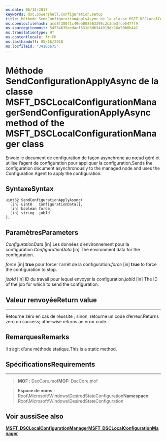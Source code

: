 ```yaml
---
ms.date: 06/12/2017
keywords: dsc,powershell,configuration,setup
title: Méthode SendConfigurationApplyAsync de la classe MSFT_DSCLocalConfigurationManager
ms.openlocfilehash: acd8f380f1c49eb008563398c2c3de3fce5477f9
ms.sourcegitcommit: 54534635eedacf531d8d6344019dc16a50b8b441
ms.translationtype: HT
ms.contentlocale: fr-FR
ms.lasthandoff: 05/16/2018
ms.locfileid: "34186675"
---
```

# <a name="sendconfigurationapplyasync-method-of-the-msftdsclocalconfigurationmanager-class"></a><span data-ttu-id="98c91-103">Méthode SendConfigurationApplyAsync de la classe MSFT_DSCLocalConfigurationManager</span><span class="sxs-lookup"><span data-stu-id="98c91-103">SendConfigurationApplyAsync method of the MSFT_DSCLocalConfigurationManager class</span></span>

<span data-ttu-id="98c91-104">Envoie le document de configuration de façon asynchrone au nœud géré et utilise l’agent de configuration pour appliquer la configuration.</span><span class="sxs-lookup"><span data-stu-id="98c91-104">Sends the configuration document asynchronously to the managed node and uses the Configuration Agent to apply the configuration.</span></span>

<a name="syntax"></a><span data-ttu-id="98c91-105">Syntaxe</span><span class="sxs-lookup"><span data-stu-id="98c91-105">Syntax</span></span>
------

```mof
uint32 SendConfigurationApplyAsync(
  [in] uint8   ConfigurationData[],
  [in] boolean force,
  [in] string  jobId
);
```

<a name="parameters"></a><span data-ttu-id="98c91-106">Paramètres</span><span class="sxs-lookup"><span data-stu-id="98c91-106">Parameters</span></span>
----------

<span data-ttu-id="98c91-107">*ConfigurationData* \[in\] Les données d’environnement pour la configuration.</span><span class="sxs-lookup"><span data-stu-id="98c91-107">*ConfigurationData* \[in\] The environment data for the configuration.</span></span>

<span data-ttu-id="98c91-108">*force* \[in\] **true** pour forcer l’arrêt de la configuration.</span><span class="sxs-lookup"><span data-stu-id="98c91-108">*force* \[in\] **true** to force the configuration to stop.</span></span>

<span data-ttu-id="98c91-109">*jobId* \[in\] ID du travail pour lequel envoyer la configuration.</span><span class="sxs-lookup"><span data-stu-id="98c91-109">*jobId* \[in\] The ID of the job for which to send the configuration.</span></span>

## <a name="return-value"></a><span data-ttu-id="98c91-110">Valeur renvoyée</span><span class="sxs-lookup"><span data-stu-id="98c91-110">Return value</span></span>
------------

<span data-ttu-id="98c91-111">Retourne zéro en cas de réussite ; sinon, retourne un code d’erreur.</span><span class="sxs-lookup"><span data-stu-id="98c91-111">Returns zero on success; otherwise returns an error code.</span></span>

## <a name="remarks"></a><span data-ttu-id="98c91-112">Remarques</span><span class="sxs-lookup"><span data-stu-id="98c91-112">Remarks</span></span>

<span data-ttu-id="98c91-113">Il s’agit d’une méthode statique.</span><span class="sxs-lookup"><span data-stu-id="98c91-113">This is a static method.</span></span>

## <a name="requirements"></a><span data-ttu-id="98c91-114">Spécifications</span><span class="sxs-lookup"><span data-stu-id="98c91-114">Requirements</span></span>
------------
><span data-ttu-id="98c91-115">**MOF :** DscCore.mof</span><span class="sxs-lookup"><span data-stu-id="98c91-115">**MOF:** DscCore.mof</span></span>

><span data-ttu-id="98c91-116">**Espace de noms** : Root\Microsoft\Windows\DesiredStateConfiguration</span><span class="sxs-lookup"><span data-stu-id="98c91-116">**Namespace**: Root\Microsoft\Windows\DesiredStateConfiguration</span></span>


## <a name="see-also"></a><span data-ttu-id="98c91-117">Voir aussi</span><span class="sxs-lookup"><span data-stu-id="98c91-117">See also</span></span>


[<span data-ttu-id="98c91-118">**MSFT_DSCLocalConfigurationManager**</span><span class="sxs-lookup"><span data-stu-id="98c91-118">**MSFT_DSCLocalConfigurationManager**</span></span>](msft-dsclocalconfigurationmanager.md)